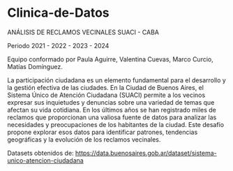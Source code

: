# Clinica-de-Datos
ANÁLISIS DE  RECLAMOS VECINALES SUACI - CABA

Periodo 2021 - 2022 - 2023 - 2024 

Equipo conformado por Paula Aguirre, Valentina Cuevas, Marco Curcio, Matías Domínguez.
 
La participación ciudadana es un elemento fundamental para el desarrollo y la gestión
efectiva de las ciudades. En la Ciudad de Buenos Aires, el Sistema Único de Atención
Ciudadana (SUACI) permite a los vecinos expresar sus inquietudes y denuncias sobre una
variedad de temas que afectan su vida cotidiana. En los últimos años se han registrado miles
de reclamos que proporcionan una valiosa fuente de datos para analizar las necesidades y
preocupaciones de los habitantes de la ciudad. Este desafío propone explorar esos datos
para identificar patrones, tendencias geográficas y la evolución de los reclamos vecinales.


Datasets obtenidos de: https://data.buenosaires.gob.ar/dataset/sistema-unico-atencion-ciudadana
